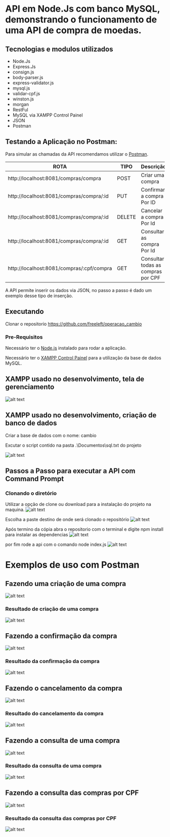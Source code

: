 # API em Node.Js com banco MySQL, demonstrando o funcionamento de uma API de compra de moedas.

## Tecnologias e modulos utilizados

- Node.Js
- Express.Js
- consign.js
- body-parser.js
- express-validator.js
- mysql.js
- validar-cpf.js
- winston.js
- morgan
- RestFul
- MySQL via XAMPP Control Painel
- JSON
- Postman

## Testando a Aplicação no Postman:

Para simular as chamadas da API recomendamos utilizar o [Postman](https://chrome.google.com/webstore/detail/postman/fhbjgbiflinjbdggehcddcbncdddomop).

  ROTA                                               | TIPO |              Descrição                |                   Observação                    |
---------------------------------------------------- |----- | --------------------------------------|-------------------------------------------------|
http://localhost:8081/compras/compra                 |POST  | Criar uma compra                      |   Json exemplo na pasta Documentos/compra.json |
http://localhost:8081/compras/compra/:id             |PUT   | Confirmar a compra Por ID             |                       |
http://localhost:8081/compras/compra/:id             |DELETE| Cancelar a compra Por Id              |                       |
http://localhost:8081/compras/compra/:id             |GET   | Consultar as compra Por Id            |                       |
http://localhost:8081/compras/:cpf/compra            |GET   | Consultar todas as compras por CPF    |                       |

A API permite inserir os dados via JSON, no passo a passo é dado um exemplo desse tipo de inserção.

## Executando

Clonar o repositorio https://github.com/freeleft/operacao_cambio

### Pre-Requisitos

Necessário ter o [Node.js](https://nodejs.org/en/download/) instalado para rodar a aplicação.

Necessário ter o [XAMPP Control Painel](https://www.apachefriends.org/download.html) para a utilização da base de dados MySQL.

## XAMPP usado no desenvolvimento, tela de gerenciamento
![alt text](https://github.com/freeleft/operacao_cambio/blob/master/imagens/xampp1.PNG)

## XAMPP usado no desenvolvimento, criação de banco de dados

Criar a base de dados com o nome: cambio

Excutar o script contido na pasta .\Documentos\sql.txt do projeto

![alt text](https://github.com/freeleft/operacao_cambio/blob/master/imagens/xampp2.PNG)

## Passos a Passo para executar a API com Command Prompt

### Clonando o diretório
Utilizar a opção de clone ou download para a instalação do projeto na maquina.
![alt text](https://github.com/freeleft/operacao_cambio/blob/master/imagens/clone_01.PNG)

Escolha a paste destino de onde será clonado o repositório
![alt text](https://github.com/freeleft/operacao_cambio/blob/master/imagens/clone_02.PNG)

Após termino da cópia abra o repositorio com o terminal e digite npm install para instalar as dependencias
![alt text](https://github.com/freeleft/operacao_cambio/blob/master/imagens/clone_03.PNG)

por fim rode a api com o comando node index.js
![alt text](https://github.com/freeleft/operacao_cambio/blob/master/imagens/clone_04.PNG)

# Exemplos de uso com Postman

## Fazendo uma criação de uma compra
![alt text](https://github.com/freeleft/operacao_cambio/blob/master/imagens/postman1.PNG)

### Resultado de criação de uma compra
![alt text](https://github.com/freeleft/operacao_cambio/blob/master/imagens/postman2.PNG)

## Fazendo a confirmação da compra
![alt text](https://github.com/freeleft/operacao_cambio/blob/master/imagens/postman3.PNG)

### Resultado da confirmação da compra
![alt text](https://github.com/freeleft/operacao_cambio/blob/master/imagens/postman4.PNG)

## Fazendo o cancelamento da compra
![alt text](https://github.com/freeleft/operacao_cambio/blob/master/imagens/postman5.PNG)

### Resultado do cancelamento da compra
![alt text](https://github.com/freeleft/operacao_cambio/blob/master/imagens/postman6.PNG)

## Fazendo a consulta de uma compra
![alt text](https://github.com/freeleft/operacao_cambio/blob/master/imagens/postman7.PNG)

### Resultado da consulta de uma compra
![alt text](https://github.com/freeleft/operacao_cambio/blob/master/imagens/postman8.PNG)

## Fazendo a consulta das compras por CPF
![alt text](https://github.com/freeleft/operacao_cambio/blob/master/imagens/postman9.PNG)

### Resultado da consulta das compras por CPF
![alt text](https://github.com/freeleft/operacao_cambio/blob/master/imagens/postman10.PNG)

